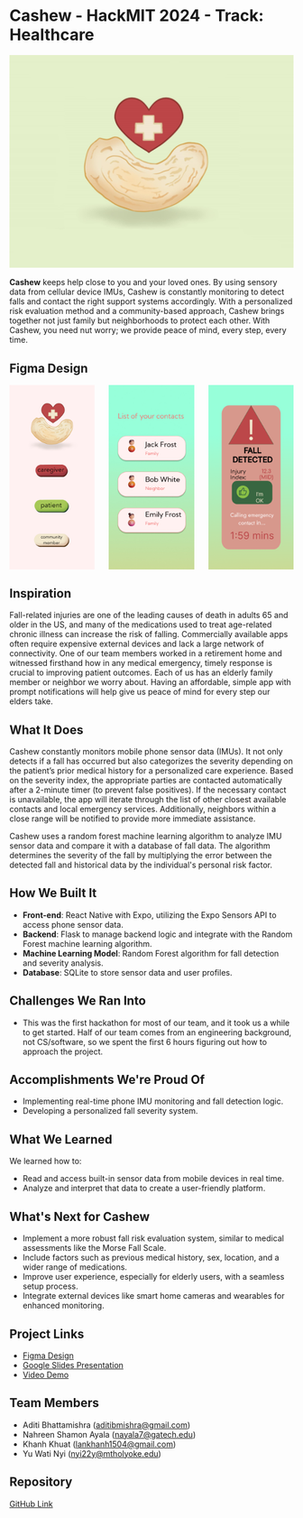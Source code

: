 # Cashew - HackMIT 2024 - Track: Healthcare

![Project Logo](./Images/cashew.jpg)

**Cashew** keeps help close to you and your loved ones. By using sensory data from cellular device IMUs, Cashew is constantly monitoring to detect falls and contact the right support systems accordingly. With a personalized risk evaluation method and a community-based approach, Cashew brings together not just family but neighborhoods to protect each other. With Cashew, you need nut worry; we provide peace of mind, every step, every time.

## Figma Design

<div style="display: flex; justify-content: space-between;">
  <img src="./Images/UserChoice.jpg" alt="Cashew Design 1" width="30%" />
  <img src="./Images/HomePage-patient.jpg" alt="Cashew Design 2" width="30%" />
  <img src="./Images/Fall-Detected.png" alt="Cashew Design 3" width="30%" />
</div>

## Inspiration
Fall-related injuries are one of the leading causes of death in adults 65 and older in the US, and many of the medications used to treat age-related chronic illness can increase the risk of falling. Commercially available apps often require expensive external devices and lack a large network of connectivity. One of our team members worked in a retirement home and witnessed firsthand how in any medical emergency, timely response is crucial to improving patient outcomes. Each of us has an elderly family member or neighbor we worry about. Having an affordable, simple app with prompt notifications will help give us peace of mind for every step our elders take.

## What It Does
Cashew constantly monitors mobile phone sensor data (IMUs). It not only detects if a fall has occurred but also categorizes the severity depending on the patient’s prior medical history for a personalized care experience. Based on the severity index, the appropriate parties are contacted automatically after a 2-minute timer (to prevent false positives). If the necessary contact is unavailable, the app will iterate through the list of other closest available contacts and local emergency services. Additionally, neighbors within a close range will be notified to provide more immediate assistance. 

Cashew uses a random forest machine learning algorithm to analyze IMU sensor data and compare it with a database of fall data. The algorithm determines the severity of the fall by multiplying the error between the detected fall and historical data by the individual's personal risk factor.

## How We Built It
- **Front-end**: React Native with Expo, utilizing the Expo Sensors API to access phone sensor data.
- **Backend**: Flask to manage backend logic and integrate with the Random Forest machine learning algorithm.
- **Machine Learning Model**: Random Forest algorithm for fall detection and severity analysis.
- **Database**: SQLite to store sensor data and user profiles.

## Challenges We Ran Into
- This was the first hackathon for most of our team, and it took us a while to get started. Half of our team comes from an engineering background, not CS/software, so we spent the first 6 hours figuring out how to approach the project.

## Accomplishments We're Proud Of
- Implementing real-time phone IMU monitoring and fall detection logic.
- Developing a personalized fall severity system.

## What We Learned
We learned how to:
- Read and access built-in sensor data from mobile devices in real time.
- Analyze and interpret that data to create a user-friendly platform.

## What's Next for Cashew
- Implement a more robust fall risk evaluation system, similar to medical assessments like the Morse Fall Scale.
- Include factors such as previous medical history, sex, location, and a wider range of medications.
- Improve user experience, especially for elderly users, with a seamless setup process.
- Integrate external devices like smart home cameras and wearables for enhanced monitoring.

## Project Links
- [Figma Design](https://www.figma.com/proto/nO50o3EIhfMmMAUltl8GZZ/cashew-UI-mockup-(HackMIT-2024)?node-id=1050-343&starting-point-node-id=1047%3A83&t=4hBNHhnrZSArePwQ-1)
- [Google Slides Presentation](https://docs.google.com/presentation/d/1DLTrhjBdl3nRaHSWc6OO-SjhlY99dw9F7HzeM057OdY/edit?usp=sharing)
- [Video Demo](https://youtu.be/6hSDJUp0iyw)

## Team Members
- Aditi Bhattamishra ([aditibmishra@gmail.com](mailto:aditibmishra@gmail.com))
- Nahreen Shamon Ayala ([nayala7@gatech.edu](mailto:nayala7@gatech.edu))
- Khanh Khuat ([lankhanh1504@gmail.com](mailto:lankhanh1504@gmail.com))
- Yu Wati Nyi ([nyi22y@mtholyoke.edu](mailto:nyi22y@mtholyoke.edu))

## Repository
[GitHub Link](https://github.com/KhanhKhuat1504/Cashew)